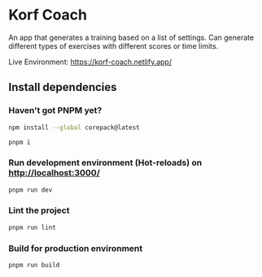 # Korf Coach

An app that generates a training based on a list of settings.
Can generate different types of exercises with different scores or time limits.

Live Environment: <https://korf-coach.netlify.app/>

## Install dependencies

### Haven't got PNPM yet?

```bash
npm install --global corepack@latest
```


```bash
pnpm i
```

### Run development environment (Hot-reloads) on <http://localhost:3000/>

```bash
pnpm run dev
```

### Lint the project

```bash
pnpm run lint
```

### Build for production environment

```bash
pnpm run build
```

